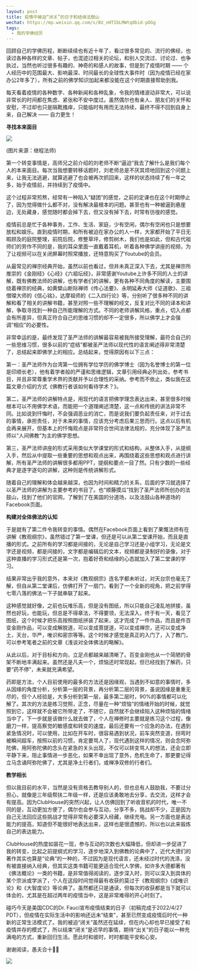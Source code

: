 ```yaml
---
layout: post
title: 疫情中被迫“闭关”的日子和结缘法鼓山
wechat: https://mp.weixin.qq.com/s/8U_nHTIbLMWtqObid-pOGg
tags:
  - 我的学佛经历
---
```


回顾自己的学佛历程，断断续续也有近十年了，看过很多常见的、流行的佛经，也读过各种各样的文章、帖子，也混迹过相关的论坛，和别人交流过、讨论过、也争执过，当然也听过很多有趣的、神奇的和感人的故事，但是到了疫情时期 —— 个人经历中的范围最大、影响最深、时间最长的全球性大事件时（因为疫情已经在家办公2年多了），所有之前的佛学知识加起来都没能在这个时期直接帮助到我。

每天看着疫情的各种数字、各种新闻和各种乱象，令我的情绪波动非常大，可以说非常长的时间都在焦虑、紧张和不安中度过。虽然偶尔也有亲人、朋友们的关怀和安慰，不过却也只是隔靴搔痒，只能临时有用而无法持续，最终不得不回到自身上来，自己解决 —— 自力更生！

**寻找本来面目**

![](../images/2022-05-08-16-23-14.png)

(图片来源：继程法师)

第一个转变事情是，高师兄之前介绍的刘老师不断“逼迫”我去了解什么是我们每个人的本来面目。每次当我想要转移话题时，刘老师总是不厌其烦地回到这个问题上来，让我无法逃避，就算逃避了也会被再次抓回来，这样的状态持续了有一年之多，始于疫情前，并持续到了疫情中。

这个过程非常煎熬，经常有一种陷入“疑团”的感觉，之前的定课也在这个时期停止了，因为觉得做什么都不对，没有解决最根本的问题。甚至也有一种被逼到悬崖边，无处藏身，感觉随时都会掉下去，但又没有掉下去，时常有彷徨的感觉。

疫情前总是忙于各种事务，工作、生活、家庭，少有空闲，偶尔有空闲也只是想要放松和娱乐。直到疫情时期，和所有被迫在家办公的人一样，大家都开始了平日无暇顾及的庭院整理，前院后院，修整草坪，修剪树木，我们也是如此，但和古代祖师们的劳作不同的是，我的耳朵里面一直戴着耳机，听着各种佛学讲座的视频，为了让视频可以在关闭屏幕时照常播放，还特意购买了Youtube的会员。

从最常见的禅宗经典开始，虽然以前也看过，但并未真正深入下去，尤其是禅宗所推崇的《金刚经》《心经》《六祖坛经》，非常感谢Youtube上许多不同的人士的讲解，既有佛教法师的讲解，也有学者们的讲解，更有各种不同角度的解读，主要围绕着禅宗的经典，如黄檗山断际禅师《传心法要》、永明延寿大师《证道歌》、三祖僧璨大师的《信心铭》，达摩祖师的《二入四行论》等，分别听了很多种不同的讲解和看了相关的讲解书籍，甚至对照一些不理解的经文，反复对比不同的译本和讲解，争取寻找到一种自己所能理解的方式。不同的老师讲解风格，重点，切入点都会有所差异，但真正符合自己的思维习惯的却不一定很多，所以佛学上才会强调“相应”的必要性。

非常幸运的是，最终发现了圣严法师的讲解最容易被我所接受理解，最符合自己的一些思维习惯，很多以前的“症结”都被圣严法师以现代性的语言阐述得非常清楚了，总结起来即佛学上的相应。总结起来，觉得原因有以下三点：

第一：圣严法师作为台湾第一位拥有学位学历的佛学博士（因为名誉博士的第一位是印顺长老），他有着学者般的严谨和思维逻辑，文章引用经典必列出处，参考书目，并且非常尊重学术界的贡献并予以合理性的采纳。参考而不依止，类似我在这篇文章介绍的方式《佛教行者该如何看待学术？》。

第二，圣严法师的讲解特点是，用现代的语言把佛学理念表达出来，甚至很多时候根本可以不用佛学术语，而能把一个道理阐述清楚，这一点和传统的讲法非常不同。比如说到忏悔时，不会强调恶业的消亡，而是说我们要负起责任来，对于过去的事情，承担责任，对于未来的事情，应该充分考虑后果三思而行。这点以后有机会再来展开，但基本上的忏悔观点是非常符合世间法律法规的，充分体现了圣严法师以“人间佛教”为主的佛学思想。

第三，圣严法师讲座的形式采用类似大学课堂的形式和结构，从整体入手，从提纲入手，然后从中提取一些重要的思想和观点出来，再围绕着这些思想和观点进行讲解，所有圣严法师的讲解很多都用PPT，提纲和要点一目了然。只有少数的一些经典才是逐字逐句的讲解，这种则是传统讲解形式。

随着自己的理解和体会越来越深，也因为时间和精力的关系，后面的学习就选择了以圣严法师的讲解为主要参考的书目了。也“顺藤摸瓜”找到了圣严法师所创办的法鼓山，找到了他们的官网，了解到了在美国的分道场，以及法鼓山各种道场的Facebook页面。

**构建对全体佛法的认知**

于是就有了第二件令我转变的事情。偶然在Facebook页面上看到了果慨法师有在讲解《教观纲宗》，虽然错过了第一堂课，但还是可以从第二堂课开始，而且是直播的形式。之前所有的学习都是间接的，无论是自己学习还是小组学习，无论是文字还是视频，都是间接的，文字都是编辑后的文本，视频都是录制好的录像，对于这种直播的学习形式还是第一次，抱着好奇和结缘的心态就加入了第二堂课的学习。

结果非常出乎我的意外，本来对《教观纲宗》连名字都未听过，对天台宗也毫无了解，但自从第二堂课后，仿佛打开了一扇门，看到了一个全新的视角，把之前学得七零八落的佛法一下子就串联了起来。

这种感觉就好像，之前也玩堆乐高，但是没有图纸，所以只能自己凌乱地拼接，虽然也好玩，也能玩，但总是不得章法，不得要领，无法深入，终于有一天，看见了图纸，这个时候才把乐高按照图纸拼装了起来，这才完成了一件作品，而且是件百变金刚作品，可以变成解脱道，可以变成菩提道，可以变成禅宗，还可以变成净土，天台，华严，唯识和密宗等等。这个时候才感觉是真正的入门了，入了教门，可以参考笔者之前的文章《浅谈对全体佛法的略解》。

从此以后，对于目标和方向，立足点都越来越清晰了。百变金刚也从一个简陋的骨架不断地丰满起来。虽然还是凡夫一个，烦恼还时常现起，但已经找到了解药，只要“药不停”，未来就充满希望。

药即是方法，个人目前使用的最多的方法还是因缘观，当遇到不如意的事情时，多从因缘的角度分析，分析第一层的背景，再分析第二层的背景，虽说因缘是重重无尽的，但个人经验是，大多分析到第一层，最多第二层时，90%的事情都可以化解了。其次的方法是练习觉照，正念，尽量在一种“烦恼”的情绪开始的时候，就觉照到它，这样就不会被它所带走了，不随它，自然就不会继续陷入这种烦恼的情绪当中了，下一步就是该做什么就去做了，个人在禅修时主要就是练习这个过程，像磨刀一样，提高察觉的敏感度和转变的速度。最后还要有一个应急的办法，在遇到紧急情况时，可以使用，比如在开车时，很容易遇到状况，前车突然变道，拐弯时被瞬间超车，按照以前的习惯，肯定要骂人了，现代遇到这样的情况，则会念阿弥陀佛，用阿弥陀佛的念头在紧急的关头出现，不仅可以转变骂人的想法，还会立即平静下来，阻止事情进一步恶化，如果不幸出现了意外，危机生命了，那更要记得立马念诵阿弥陀佛了，尤其是净土行者们，或禅净双修的行者们。

**教学相长**

但以我目前的水平，当然是没有资格去教导别人的，但也总有人鼓励我，不要过分担心，就像是三年级帮扶二年级一样，还是应该勇敢地去分享，去交流，这样才会有提高。因为ClubHouse的突然兴起，让人仿佛回到了听收音机的时代，唯一不同的是，互动更加方便了，偶尔也会参与互动，分享不多，挑战却不少，正是因为自己无法回应这些挑战才觉得非常有必要深入经藏，继续充电。另一方面也是表达能力的提高，知道但不能很好地表达出来，这样也是很遗憾的，所以也以此来锻炼自己的表达能力。

ClubHouse的热度如昙花一现，参与互动的次数也大幅降低，但却进一步促进了我的转变，比起之前提纲式的学习，逐步地深入到佛教的论典中了，近代大德们的著作其实也算是“论典”的一种的，不过因为是现代语言，还未经过时代的洗涤，没有被直接纳入经典，但其实这类书籍可能更适合现代人学佛，如许多大德都著有《佛法概论》一类的书籍，是非常值得阅读的，逐步深入时，则可以深入到具体的某个宗派或学派了，个人在这段时间觉得最有收获的莫过于《教观纲宗》《成唯识论》和《大智度论》等论典了。虽然都还只是通读，但每次的收获都是当下就可以体会的，尤其是在超过两年的疫情当中，这是非常难得的开心时刻了。

碰巧今天是美国CDC的Dr. Fauci宣布疫情结束的日子（初稿完成于2022/4/27 PDT），但疫情在实际生活中的影响还远未“结束”，甚至已然变成疫情后时代一种新的正常生活模式了。我的被迫“闭关”虽然还在延续，但在内心却也早已接受了和疫情并存的模式了，所以结束“闭关”是迟早的事情，期待“出关”的日子能以一种充满电的方式，重新回归生活。愿此时和彼时，时时都能平安和心安。

谢谢阅读，愚夫合十🙏🏻

![](../images/2022-05-08-16-23-32.png)
